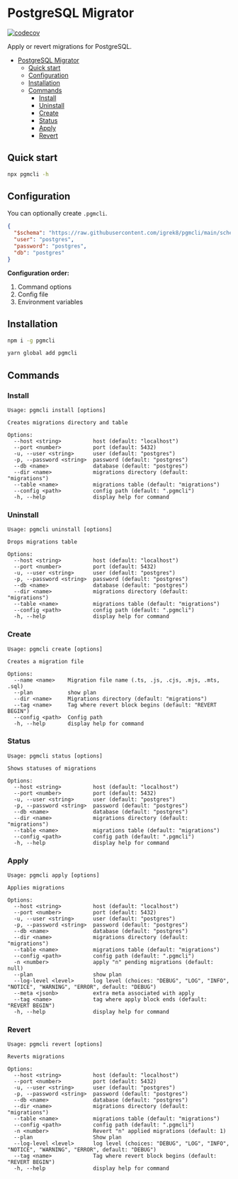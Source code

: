 # PostgreSQL Migrator

[![codecov](https://codecov.io/gh/igrek8/pgmcli/graph/badge.svg?token=4TH5JD43AO)](https://codecov.io/gh/igrek8/pgmcli)

Apply or revert migrations for PostgreSQL.

- [PostgreSQL Migrator](#postgresql-migrator)
  - [Quick start](#quick-start)
  - [Configuration](#configuration)
  - [Installation](#installation)
  - [Commands](#commands)
    - [Install](#install)
    - [Uninstall](#uninstall)
    - [Create](#create)
    - [Status](#status)
    - [Apply](#apply)
    - [Revert](#revert)

## Quick start

```bash
npx pgmcli -h
```

## Configuration

You can optionally create `.pgmcli`.

```json
{
  "$schema": "https://raw.githubusercontent.com/igrek8/pgmcli/main/schema.json",
  "user": "postgres",
  "password": "postgres",
  "db": "postgres"
}
```

**Configuration order:**

1. Command options
2. Config file
3. Environment variables

## Installation

```bash
npm i -g pgmcli
```

```bash
yarn global add pgmcli
```

## Commands

### Install

```
Usage: pgmcli install [options]

Creates migrations directory and table

Options:
  --host <string>          host (default: "localhost")
  --port <number>          port (default: 5432)
  -u, --user <string>      user (default: "postgres")
  -p, --password <string>  password (default: "postgres")
  --db <name>              database (default: "postgres")
  --dir <name>             migrations directory (default: "migrations")
  --table <name>           migrations table (default: "migrations")
  --config <path>          config path (default: ".pgmcli")
  -h, --help               display help for command
```

### Uninstall

```
Usage: pgmcli uninstall [options]

Drops migrations table

Options:
  --host <string>          host (default: "localhost")
  --port <number>          port (default: 5432)
  -u, --user <string>      user (default: "postgres")
  -p, --password <string>  password (default: "postgres")
  --db <name>              database (default: "postgres")
  --dir <name>             migrations directory (default: "migrations")
  --table <name>           migrations table (default: "migrations")
  --config <path>          config path (default: ".pgmcli")
  -h, --help               display help for command
```

### Create

```
Usage: pgmcli create [options]

Creates a migration file

Options:
  --name <name>    Migration file name (.ts, .js, .cjs, .mjs, .mts, .sql)
  --plan           show plan
  --dir <name>     Migrations directory (default: "migrations")
  --tag <name>     Tag where revert block begins (default: "REVERT BEGIN")
  --config <path>  Config path
  -h, --help       display help for command
```

### Status

```
Usage: pgmcli status [options]

Shows statuses of migrations

Options:
  --host <string>          host (default: "localhost")
  --port <number>          port (default: 5432)
  -u, --user <string>      user (default: "postgres")
  -p, --password <string>  password (default: "postgres")
  --db <name>              database (default: "postgres")
  --dir <name>             migrations directory (default: "migrations")
  --table <name>           migrations table (default: "migrations")
  --config <path>          config path (default: ".pgmcli")
  -h, --help               display help for command
```

### Apply

```
Usage: pgmcli apply [options]

Applies migrations

Options:
  --host <string>          host (default: "localhost")
  --port <number>          port (default: 5432)
  -u, --user <string>      user (default: "postgres")
  -p, --password <string>  password (default: "postgres")
  --db <name>              database (default: "postgres")
  --dir <name>             migrations directory (default: "migrations")
  --table <name>           migrations table (default: "migrations")
  --config <path>          config path (default: ".pgmcli")
  -n <number>              apply "n" pending migrations (default: null)
  --plan                   show plan
  --log-level <level>      log level (choices: "DEBUG", "LOG", "INFO", "NOTICE", "WARNING", "ERROR", default: "DEBUG")
  --meta <jsonb>           extra meta associated with apply
  --tag <name>             tag where apply block ends (default: "REVERT BEGIN")
  -h, --help               display help for command
```

### Revert

```
Usage: pgmcli revert [options]

Reverts migrations

Options:
  --host <string>          host (default: "localhost")
  --port <number>          port (default: 5432)
  -u, --user <string>      user (default: "postgres")
  -p, --password <string>  password (default: "postgres")
  --db <name>              database (default: "postgres")
  --dir <name>             migrations directory (default: "migrations")
  --table <name>           migrations table (default: "migrations")
  --config <path>          config path (default: ".pgmcli")
  -n <number>              Revert "n" applied migrations (default: 1)
  --plan                   Show plan
  --log-level <level>      log level (choices: "DEBUG", "LOG", "INFO", "NOTICE", "WARNING", "ERROR", default: "DEBUG")
  --tag <name>             Tag where revert block begins (default: "REVERT BEGIN")
  -h, --help               display help for command
```
